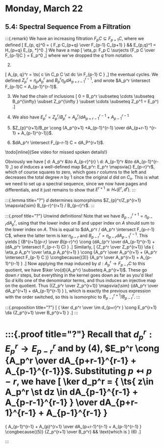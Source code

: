 # Monday, March 22

## 5.4: Spectral Sequence From a Filtration

:::{.remark}
We have an increasing filtration $F_p C \subseteq F_{p+1}C$, where we defined
\[
E_{p, q}^0 = { F_p C_{p+q} \over F_{p-1} C_{p+1} } &&
E_{p,q}^1 = H_{p+q} E_{p, *}^0
.\]
We have a map
\[
\eta_p: F_p C \surjects {F_p C \over F_{p-1}C } = E_p^0
,\]
where we've dropped the $q$ from notation.

2. 
\[
A_{p, q}^r = \ts{ c \in C_p C \st dc \in F_{p-1} C } 
,\]
the eventual cycles.
We defined $Z_p^r = \eta_p A_p^r$ and $B_p^r \eta_p dA_{p+r-1}^{r-1}$, and wrote $A_p^r \intersect F_{p-1}C = A_{p-1}^{r-1}$.

3. We had the chain of inclusions
\[
0 = B_p^r \subseteq \cdots \subseteq B_p^{\infty} \subset Z_p^{\infty } \subset \cdots \subseteq Z_p^1 = E_p^)
.\]

4. We also have $E_p^r = Z_p^r/B_p^r = A_p^r / dA_{p+r-1}^{r-1} + A_{p-1}^{r-1}$ 

5. $Z_{p}^{r+1}/B_pr \cong {A_p^{r+1} +A_{p-1}^{r-1} \over dA_{p+r-1} ^{r-1} + A_{p-1}^{r-1}}$.

6. $dA_p^r \intersect F_{p-r-1} C = dA_P^{r+1}$.

\todo[inline]{See video for missed spoken details!}

Obviously we have 
\[
d: A_p^r &\to A_{p-r}^{r} \\
d: A_{p-1}^r &\to dA_{p-1}^{r-1} 
,\]
so $d$ induces a well-defined map $d_p^r: E_p^r \mapsvia{} E_{p-r}^r$, which of course squares to zero, which goes $r$ columns to the left and decreases the total degree $n$ by 1 since the original $d$ did on $C_n$.
This is what we need to set up a spectral sequence, since we now have pages and differentials, and it just remains to show that $E^{r+1} \cong H_*(E^r, d^r)$.
:::


:::{.lemma title="?"}
$d$ determines isomorphisms $Z_{p}^r/Z_p^{r+1} \mapsvia{\sim} B_{p-r}^{r+1} / B_{p-r}^r$.
:::


:::{.proof title="?"}
Unwind definitions!
Note that we have $B_{p-r}^{r+1} = \eta_{p-r} dA_p^r$, using that the lower index on $B$ and upper index on $A$ should sum to the lower index on $A$.
This is equal to $dA_p^r / dA_p^r \intersect F_{p-r-1} C$, where the latter term is $\ker\eta_{p-r}$ and $B_{p-r}^r = \eta_{p-r} dA_{p-1}^{r-1}$.
This yields
\[
{B^{r+1}_{p-r} \over B_{p-r}^r} \cong {dA_{p^r \over dA_{p-1}^{r-1} + (dA_p^r \intersect F_{p-r-1} C) }
.\]
Similarly, 
\[
{Z_p^r \over Z_p^{r+1}} \da { \eta_p A_p^r \over \eta_p A_p^{r+1} } \cong {A_p^r \over A_p^{r+1} + (A_p^r \intersect F_{p-1} C )}
\congbecause{(3)} {A_p^r \over A_p^{r+1} + A_{p-1}^{r-1} }
.\]
Now applying the map induced by $d: A_p^r \to F_{p-r}C$ to this quotient, we have $\ker \ro{d}{A_p^r} \subseteq A_p^{r+1}$.
These go down $r$ steps, but everything in the kernel goes down as far as you'd like!
So $d$ kills one of the denominator terms, and thus induces an injective map on the quotient.
Thus \({Z_p^r \over Z_p^{r+1}} \mapsvia{\sim} {dA_p^r \over dA_p^{r+1} + dA_{p-1}^{r-1} } \), which is exactly the previous expression with the order switched, so this is isomorphic to $B_{p-r}^{r+1} / B_{p-r}^r$.
:::



:::{.proposition title="?"}
\[
{ \ker d_p^r \over \im d_{p+r}^r } \cong E_p^{r+1} \da {Z_p^{r+1} \over B_p^{r+1} }
.\]
:::

:::{.proof title="?"}
Recall that $d_p^r: E_p^r \to E_{p-r}^r$ and by (4), $E_p^r \cong {A_p^r \over dA_{p+r-1}^{r-1} + A_{p-1}^{r-1}}$.
Substituting $p \mapsfrom p-r$, we have
\[
\ker d_p^r = 
{
\ts{ z\in A_p^r \st dz \in dA_{p-1}^{r-1} + A_{p-r-1}^{r-1} } 
\over
dA_{p+r-1}^{r-1} + A_{p-1}^{r-1}
}
=
{
A_{p-1}^{r-1} + A_{p}^{r+1}
\over 
dA_{p+r-1}^{r-1} + A_{p-1}^{r-1}
}
\congbecause{(5)}
{Z_p^{r+1} \over B_p^r} && \text{which is } (6)
.\]


:::





